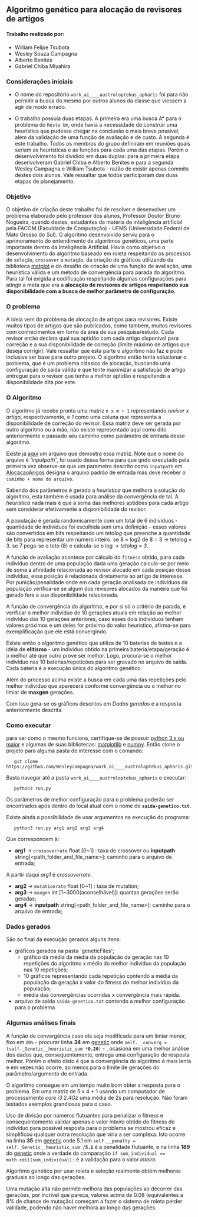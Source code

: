 ## Algoritmo genético para alocação de revisores de artigos

#### Trabalho realizado por:

- William Felipe Tsubota 
- Wesley Souza Campagna 
- Alberto Benites 
- Gabriel Chiba Miyahira 

### Considerações iniciais

- O nome do repositório `work_ai____austroloptekus_apharis` foi para não permitir a busca do mesmo por outros alunos da classe que viessem a agir de modo errado.

- O trabalho possuía duas etapas. A primeira era uma busca A* para o problema do `Resta Um`, onde havia a necessidade de construir uma heurística que pudesse chegar na conclusão o mais breve possível, além da validação de uma função de avaliação e de custo. A segunda é este trabalho. Todos os membros do grupo definiram em reuniões quais seriam as heurísticas e as funções para cada uma das etapas. Porém o desenvolvimento foi dividido em duas duplas: para a primeira etapa desenvolveram Gabriel Chiba e Alberto Benites e para a segunda Wesley Campagna e William Tsubota - razão de existir apenas commits  destes dois alunos. Vale ressaltar que todos participaram das duas etapas de planejamento.  

### Objetivo

O objetivo de criação deste trabalho foi de resolver e desenvolver um problema elaborado  pelo professor dos alunos, Professor Doutor Bruno Nogueira, quando destes, estudantes da matéria de inteligência artificial pela FACOM (Faculdade de Computação) - UFMS (Universidade Federal de Mato Grosso do Sul).
O algoritmo desenvolvido serviu para o aprimoramento do entendimento de algoritmos genéticos, uma parte importante dentro da Inteligência Artificial. Havia como objetivo o desenvolvimento do algoritmo baseado em roleta respeitando os processos de `seleção`, `crossover` e `mutação`, da criação de gráficos utilizando da biblioteca [matplot](https://matplotlib.org/) e do desáfio de criação de uma função de avaliação, uma heurística válida e um método de convergência para parada do algoritmo. Para tal foi exigida a codificação respeitando algumas configurações para atingir a meta que era a **alocação de revisores de artigos respeitando sua disponibilidade com a busca de melhor parâmetro de configuração**.

### O problema

A ideia vem do problema de alocação de artigos para revisores. Existe muitos tipos de artigos que são publicados, como também, muitos revisores com conhecimentos em torno da área de sua pesquisa/estudo.
Cada revisor então declara qual sua aptidão com cada artigo disponivel para correção e a sua disponibilidade de correção (limite máximo de artigos que deseja corrigir). Vale ressaltar que esta parte o algoritmo não faz e pode inclusive ser base para outro projeto. O algoritmo então tenta solucionar o problema, que é um problema clássico de alocação, buscando uma configuração de saída válida e que tente maximizar a satisfação de artigo entregue para o revisor que tenha a melhor aptidão e respeitando a disponibilidade dita por este.

### O Algoritmo

O algoritmo já recebe pronta uma matriz `n x m + 1` representando _revisor x artigo_, respectivamente,  e _1_ como uma coluna que representa a disponibilidade de correção do revisor. Essa matriz deve ser gerada por outro algoritmo ou a mão, não existe representado aqui como dito anteriormente e passado seu caminho como parâmetro de entrada desse algoritmo.

Existe já [aqui](https://github.com/Wesleycampagna/work_ai____austroloptekus_apharis/blob/master/inputpath) um arquivo que demostra essa matriz. Note que o nome do arquivo é _'inputpath'_, foi usado dessa forma para que qndo executado pela primeira vez observe-se que um parametro descrito como `inputpath` em [AlocacaoArigos](https://github.com/Wesleycampagna/work_ai____austroloptekus_apharis/blob/master/alocacaoArtigos.py) designa o arquivo padrão de entrada mas deve receber o `caminho + nome do arquivo`.

Sabendo dos parâmetros é gerado a _heurística_ que melhora a solução do algoritmo, esta também é usada para análise da convergência de tal. A _heurística_ nada mais é que a soma das melhores aptidões para cada artigo sem considerar efetivamente a disponibilidade do revisor.

A população é gerada randomicamente com um total de 6 indivíduos - quantidade de indivíduos foi escolhida sem uma definição - esses valores são convertidos em bits respeitando um _tetolog_ que preenche a quantidade de bits para representar um número inteiro. se 8 = log2 de 8 = 3 → tetolog = 3. se 7 pega-se o teto (8) e calcula-se o log → _tetolog = 3_.

A função de avaliação acontece por cálculo do `fitness` obtido, para cada indivíduo dentro de uma população dada uma geração calcula-se por meio de soma a afinidade relacionada ao revisor alocado em cada posição desse indivíduo, essa posição é relacionada diretamente ao artigo de interesse. Por punição/penalidade onde em cada geração analisada de indivíduos da população verifica-se se algum dos revisores alocados da maneira que foi gerado fere a sua disponibilidade relacionada.

A função de convergência do algoritmo, e por si só o critério de parada, é verificar o melhor indivíduo de 10 gerações atuais em relação ao melhor indivíduo das 10 gerações anteriores, caso esses dois indivíduos tenham valores próximos e um deles for próximo do valor heurístico, afirma-se para exemplificação que ele está convergindo.

Existe então o algoritmo genético que utiliza de 10 baterias de testes e a idéia de **elitismo** - um indivíduo obtido na primeira bateria/etapa/geração é o melhor até que outro prove ser melhor. Logo, procura-se o melhor indivíduo nas 10 baterias/repetições para ser gravado no arquivo de saída. Cada bateria é a execução única do algoritmo genético.

Além do processo acima existe a busca em cada uma das repetições pelo melhor indivíduo que aparecerá conforme convergência ou o melhor no limiar de **maxgen** gerações.

Com isso gera-se os gráficos descritos em _Dados gerados_ e a resposta anteriormente descrita.

### Como executar

para ver como o mesmo funciona, certifique-se de possuir [python 3.x ou maior](https://www.python.org/downloads/) e algumas de suas bibliotecas: [matplotlib](https://matplotlib.org/users/installing.html) e [numpy](https://www.numpy.org/). Então clone o projeto para alguma pasta de interesse com o comando:

```Terminal
   git clone https://github.com/Wesleycampagna/work_ai____austroloptekus_apharis.git
```

Basta navegar até a pasta `work_ai____austroloptekus_apharis` e executar:

```Terminal
   python3 run.py
```

Os parâmetros de melhor configuração para o problema poderão ser encontrados após dentro do local atual com o nome de **`saida-genetico.txt`**.

Existe ainda a possibilidade de usar argumentos na execução do programa:

```Terminal
   python3 run.py arg1 arg2 arg3 arg4
```
Que correspondem à:

- **arg1** &#8594; `crossoverrate` float [0~1] : taxa de crossover _ou_ **inputpath** string[<path_folder_and_file_name>]: caminho para o arquivo de entrada;

A partir daqui _arg1_ é _crossoverrate_.

- **arg2** &#8594; `mutationrate` float [0~1] : taxa de mutation;
- **arg3** &#8594; `maxgen` int [1~3000(aconselhável)]: quantas gerações serão geradas;
- **arg4** &#8594;  **inputpath** string[<path_folder_and_file_name>]: caminho para o arquivo de entrada;

### Dados gerados

São ao final da execução gerados alguns itens:
- gráficos gerados na pasta `geneticFiles';
   - gráfico da média da média da população da geração nas 10 repetições do algoritmo x média do melhor indivíduo da população nas 10 repetições;
   - 10 gráficos representando cada repetição contendo a média da população da geração x valor do fitness do melhor indivíduo da população;
   - média das convergências ocorridas x convergência mais rápida.
- arquivo de saida `saida-genetico.txt` contendo a melhor configuração para o problema.

### Algumas análises finais

A função de convergência caso ela seja modificada para um limiar menor, fixo em `20%` - procurar linha **34** em [genetic](https://github.com/Wesleycampagna/work_ai____austroloptekus_apharis/blob/master/genetic.py) onde `self.__converg = (self._Genetic__heuristic_sum *`**`0.20`**`)` - , ocasiona em uma melhor análise dos dados que, consequentemente, entrega uma configuração de resposta melhor. Porém o efeito disto é que a convergência do algoritmo é mais lenta e em vezes não ocorre, ao menos para o limite de gerações do parâmetro/argumento de entrada. 

O algoritmo consegue em um tempo muito bom obter a resposta para o problema. Em uma matriz de 5 x 4 + 1 usando um computador de processamento _core i3 2.4Gz_ uma média de 2s para resolução. Não foram testados exemplos grandiosos para o caso.

Uso de divisão por números flutuantes para penalizar o fitness e consequentemente validar apenas o valor _inteiro_ obtido do fitness do indivíduo para possível resposta para o problema se mostrou eficaz e simplificou qualquer outra resolução que viria a ser complexa. Isto ocorre na  linha **35** em [genetic](https://github.com/Wesleycampagna/work_ai____austroloptekus_apharis/blob/master/genetic.py) onde 5.1 em  `self.__penalty = self._Genetic__heuristic_sum /`**`5.1`** é a penalidade flutuante, e na  linha **189** do [genetic](https://github.com/Wesleycampagna/work_ai____austroloptekus_apharis/blob/master/genetic.py) onde a verdade da comparação `if sum_individual == math.ceil(sum_individual):` é a validação para o valor _inteiro_.

Algoritmo genético por usar roleta e seleção realmente obtém melhoras graduais ao longo das gerações.

Uma mutação alta não permite melhora das populações ao decorrer das gerações, por incrível que pareça, valores acima de 0.08 (equivalentes a 8% de chance de mutação) começam a fazer o sistema de roleta perder validade, podendo não haver melhora ao longo das gerações.

